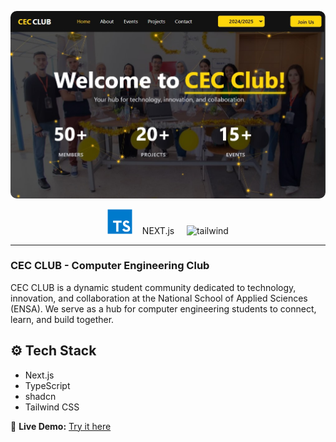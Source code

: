 <p align="center">
  <a href="https://cec-website-sand.vercel.app/" target="_blank">
    <img src="./public/cec.jpg" width="600" style="border-radius:10px"/>
  </a>
</p>

<p align="center">
  <img src="https://raw.githubusercontent.com/devicons/devicon/master/icons/typescript/typescript-original.svg" alt="typescript" width="40" height="40"/>&nbsp;&nbsp;&nbsp;
  <span>NEXT.js</span>
&nbsp;&nbsp;&nbsp;
   <img src="https://www.vectorlogo.zone/logos/tailwindcss/tailwindcss-icon.svg" alt="tailwind" width="40" height="40"/>

---

### CEC CLUB - Computer Engineering Club

CEC CLUB is a dynamic student community dedicated to technology, innovation, and collaboration at the National School of Applied Sciences (ENSA). We serve as a hub for computer engineering students to connect, learn, and build together.

## <a name="tech-stack">⚙️ Tech Stack</a>

- Next.js
- TypeScript
- shadcn
- Tailwind CSS

🔗 **Live Demo:** [Try it here](https://cec-club.netlify.app/)
